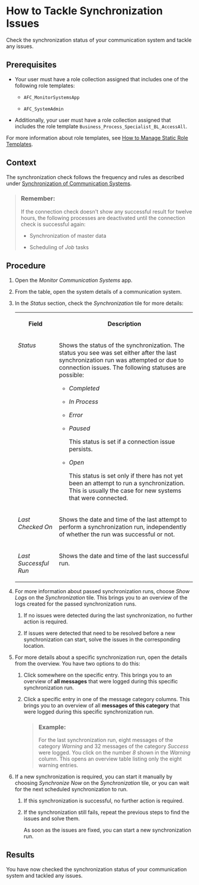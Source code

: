 <!-- loioed8c4ec6d9834416903a98e51f0728ec -->

# How to Tackle Synchronization Issues

Check the synchronization status of your communication system and tackle any issues.



<a name="loioed8c4ec6d9834416903a98e51f0728ec__prereq_qkg_2yt_ytb"/>

## Prerequisites

-   Your user must have a role collection assigned that includes one of the following role templates:

    -   `AFC_MonitorSystemsApp`

    -   `AFC_SystemAdmin`


-   Additionally, your user must have a role collection assigned that includes the role template `Business_Process_Specialist_BL_AccessAll`.


For more information about role templates, see [How to Manage Static Role Templates](User-Management/how-to-manage-static-role-templates-0cca34d.md).



## Context

The synchronization check follows the frequency and rules as described under [Synchronization of Communication Systems](Connectivity/synchronization-of-communication-systems-a86348d.md).

> ### Remember:  
> If the connection check doesn't show any successful result for twelve hours, the following processes are deactivated until the connection check is successful again:
> 
> -   Synchronization of master data
> 
> -   Scheduling of *Job* tasks



## Procedure

1.  Open the *Monitor Communication Systems* app.

2.  From the table, open the system details of a communication system.

3.  In the *Status* section, check the *Synchronization* tile for more details:


    <table>
    <tr>
    <th valign="top">

    Field


    
    </th>
    <th valign="top">

    Description


    
    </th>
    </tr>
    <tr>
    <td valign="top">

    *Status*


    
    </td>
    <td valign="top">

    Shows the status of the synchronization. The status you see was set either after the last synchronization run was attempted or due to connection issues. The following statuses are possible:

    -   *Completed*

    -   *In Process*

    -   *Error*

    -   *Paused*

        This status is set if a connection issue persists.

    -   *Open*

        This status is set only if there has not yet been an attempt to run a synchronization. This is usually the case for new systems that were connected.



    
    </td>
    </tr>
    <tr>
    <td valign="top">

    *Last Checked On*


    
    </td>
    <td valign="top">

    Shows the date and time of the last attempt to perform a synchronization run, independently of whether the run was successful or not.


    
    </td>
    </tr>
    <tr>
    <td valign="top">

    *Last Successful Run*


    
    </td>
    <td valign="top">

    Shows the date and time of the last successful run.


    
    </td>
    </tr>
    </table>
    
4.  For more information about passed synchronization runs, choose *Show Logs* on the *Synchronization* tile. This brings you to an overview of the logs created for the passed synchronization runs.

    1.  If no issues were detected during the last synchronization, no further action is required.

    2.  If issues were detected that need to be resolved before a new synchronization can start, solve the issues in the corresponding location.


5.  For more details about a specific synchronization run, open the details from the overview. You have two options to do this:

    1.  Click somewhere on the specific entry. This brings you to an overview of **all messages** that were logged during this specific synchronization run.

    2.  Click a specific entry in one of the message category columns. This brings you to an overview of all **messages of this category** that were logged during this specific synchronization run.

        > ### Example:  
        > For the last synchronization run, eight messages of the category *Warning* and 32 messages of the category *Success* were logged. You click on the number *8* shown in the *Warning* column. This opens an overview table listing only the eight warning entries.


6.  If a new synchronization is required, you can start it manually by choosing *Synchronize Now* on the *Synchronization* tile, or you can wait for the next scheduled synchronization to run.

    1.  If this synchronization is successful, no further action is required.

    2.  If the synchronization still fails, repeat the previous steps to find the issues and solve them.

        As soon as the issues are fixed, you can start a new synchronization run.





<a name="loioed8c4ec6d9834416903a98e51f0728ec__result_wtb_wb5_ytb"/>

## Results

You have now checked the synchronization status of your communication system and tackled any issues.

